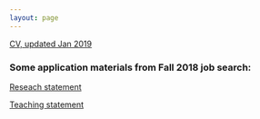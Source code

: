```yaml
---
layout: page
---
```


[CV, updated Jan 2019](cv_jan_2019.pdf) 

### Some application materials from Fall 2018 job search:

[Reseach statement](research-statement2018.pdf)

[Teaching statement](teaching-statement2018.pdf)

<!-- [CV, updated Sept 2017](cv_sept_2017.pdf)

### Some application materials from Fall 2015 job search:

[Reseach statement](research-statement.pdf)

[Teaching statement](teaching-statement.pdf) -->